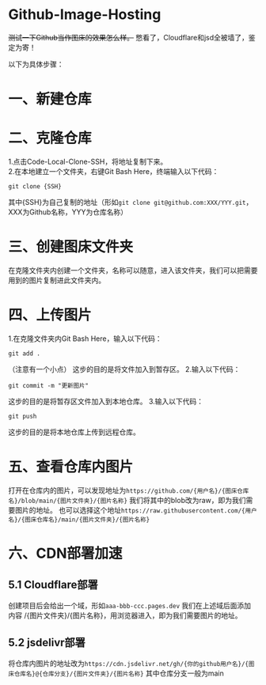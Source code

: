 # Github-Image-Hosting
~~测试一下Github当作图床的效果怎么样。~~
憋看了，Cloudflare和jsd全被墙了，鉴定为寄！

以下为具体步骤：
# 一、新建仓库

# 二、克隆仓库
1.点击Code-Local-Clone-SSH，将地址复制下来。<br>
2.在本地建立一个文件夹，右键Git Bash Here，终端输入以下代码：
```
git clone {SSH}
```
其中{SSH}为自己复制的地址（形如`git clone git@github.com:XXX/YYY.git`，XXX为Github名称，YYY为仓库名称）

# 三、创建图床文件夹
在克隆文件夹内创建一个文件夹，名称可以随意，进入该文件夹，我们可以把需要用到的图片复制进此文件夹内。

# 四、上传图片
1.在克隆文件夹内Git Bash Here，输入以下代码：
```
git add .
```
（注意有一个小点）
这步的目的是将文件加入到暂存区。
2.输入以下代码：
```
git commit -m "更新图片"
```
这步的目的是将暂存区文件加入到本地仓库。
3.输入以下代码：
```
git push
```
这步的目的是将本地仓库上传到远程仓库。

# 五、查看仓库内图片
打开在仓库内的图片，可以发现地址为`https://github.com/{用户名}/{图床仓库名}/blob/main/{图片文件夹}/{图片名称}`
我们将其中的blob改为raw，即为我们需要图片的地址。
也可以选择这个地址`https://raw.githubusercontent.com/{用户名}/{图床仓库名}/main/{图片文件夹}/{图片名称}`

# 六、CDN部署加速
## 5.1 Cloudflare部署
创建项目后会给出一个域，形如`aaa-bbb-ccc.pages.dev`
我们在上述域后面添加内容 /{图片文件夹}/{图片名称}，用浏览器进入，即为我们需要图片的地址。

## 5.2 jsdelivr部署
将仓库内图片的地址改为`https://cdn.jsdelivr.net/gh/{你的github用户名}/{图床仓库名}@{仓库分支}/{图片文件夹}/{图片名称}`
其中仓库分支一般为main